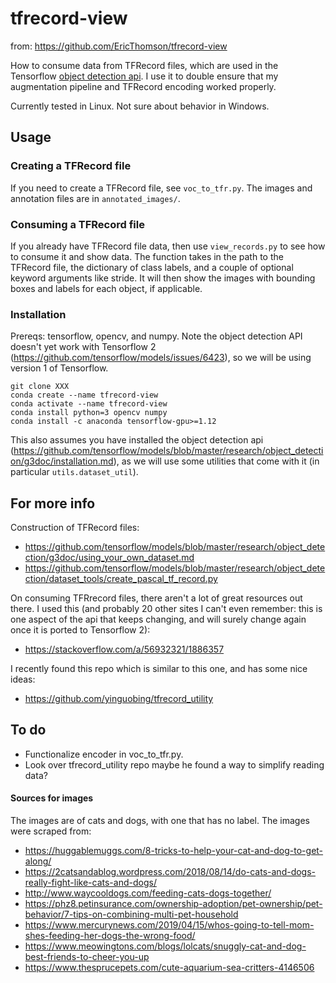 # tfrecord-view

from: https://github.com/EricThomson/tfrecord-view

How to consume data from TFRecord files, which are used in the Tensorflow [object detection api](https://github.com/tensorflow/models/tree/master/research/object_detection). I use it to double ensure that my augmentation pipeline and TFRecord encoding worked properly.

Currently tested in Linux. Not sure about behavior in Windows.

## Usage
### Creating a TFRecord file
If you need to create a TFRecord file, see `voc_to_tfr.py`. The images and annotation files are in `annotated_images/`.

### Consuming a TFRecord file
If you already have TFRecord file data, then use `view_records.py` to see how to consume it and show data. The function takes in the path to the TFRecord file, the dictionary of class labels, and a couple of optional keyword arguments like stride. It will then show the images with bounding boxes and labels for each object, if applicable.

### Installation
Prereqs: tensorflow, opencv, and numpy. Note the object detection API doesn't yet work with Tensorflow 2 (https://github.com/tensorflow/models/issues/6423), so we will be using version 1 of Tensorflow.

    git clone XXX
    conda create --name tfrecord-view
    conda activate --name tfrecord-view
    conda install python=3 opencv numpy
    conda install -c anaconda tensorflow-gpu>=1.12

 This also assumes you have installed the object detection api (https://github.com/tensorflow/models/blob/master/research/object_detection/g3doc/installation.md), as we will use some utilities that come with it (in particular `utils.dataset_util`).

## For more info
Construction of TFRecord files:
- https://github.com/tensorflow/models/blob/master/research/object_detection/g3doc/using_your_own_dataset.md
- https://github.com/tensorflow/models/blob/master/research/object_detection/dataset_tools/create_pascal_tf_record.py

On consuming TFRrecord files, there aren't a lot of great resources out there. I used this (and probably 20 other sites I can't even remember: this is one aspect of the api that keeps changing, and will surely change again once it is ported to Tensorflow 2):
- https://stackoverflow.com/a/56932321/1886357

I recently found this repo which is similar to this one, and has some nice ideas:
- https://github.com/yinguobing/tfrecord_utility

## To do
- Functionalize encoder in voc_to_tfr.py.
- Look over tfrecord_utility repo maybe he found a way to simplify reading data?

#### Sources for images
The images are of cats and dogs, with one that has no label. The images were scraped from:
- https://huggablemuggs.com/8-tricks-to-help-your-cat-and-dog-to-get-along/
- https://2catsandablog.wordpress.com/2018/08/14/do-cats-and-dogs-really-fight-like-cats-and-dogs/
- http://www.waycooldogs.com/feeding-cats-dogs-together/
- https://phz8.petinsurance.com/ownership-adoption/pet-ownership/pet-behavior/7-tips-on-combining-multi-pet-household
- https://www.mercurynews.com/2019/04/15/whos-going-to-tell-mom-shes-feeding-her-dogs-the-wrong-food/
- https://www.meowingtons.com/blogs/lolcats/snuggly-cat-and-dog-best-friends-to-cheer-you-up
- https://www.thesprucepets.com/cute-aquarium-sea-critters-4146506
